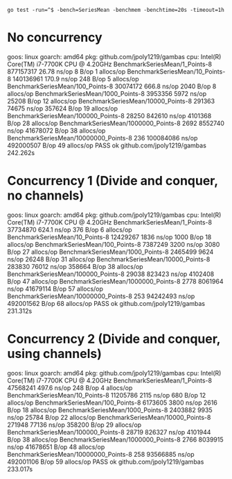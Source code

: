 `go test -run=^$ -bench=SeriesMean -benchmem -benchtime=20s -timeout=1h`

# No concurrency
goos: linux
goarch: amd64
pkg: github.com/jpoly1219/gambas
cpu: Intel(R) Core(TM) i7-7700K CPU @ 4.20GHz
BenchmarkSeriesMean/1_Points-8          877157317               26.78 ns/op            8 B/op          1 allocs/op
BenchmarkSeriesMean/10_Points-8         140136961              170.9 ns/op           248 B/op          5 allocs/op
BenchmarkSeriesMean/100_Points-8        30074172               666.8 ns/op          2040 B/op          8 allocs/op
BenchmarkSeriesMean/1000_Points-8        3953356              5972 ns/op           25208 B/op         12 allocs/op
BenchmarkSeriesMean/10000_Points-8        291363             74675 ns/op          357624 B/op         19 allocs/op
BenchmarkSeriesMean/100000_Points-8        28250            842610 ns/op         4101368 B/op         28 allocs/op
BenchmarkSeriesMean/1000000_Points-8        2692           8552740 ns/op        41678072 B/op         38 allocs/op
BenchmarkSeriesMean/10000000_Points-8        236         100084086 ns/op        492000507 B/op        49 allocs/op
PASS
ok      github.com/jpoly1219/gambas     242.262s

# Concurrency 1 (Divide and conquer, no channels)
goos: linux
goarch: amd64
pkg: github.com/jpoly1219/gambas
cpu: Intel(R) Core(TM) i7-7700K CPU @ 4.20GHz
BenchmarkSeriesMean/1_Points-8          37734870               624.1 ns/op           376 B/op          6 allocs/op
BenchmarkSeriesMean/10_Points-8         12429267              1836 ns/op            1000 B/op         18 allocs/op
BenchmarkSeriesMean/100_Points-8         7387249              3200 ns/op            3080 B/op         27 allocs/op
BenchmarkSeriesMean/1000_Points-8        2465499              9624 ns/op           26248 B/op         31 allocs/op
BenchmarkSeriesMean/10000_Points-8        283830             76012 ns/op          358664 B/op         38 allocs/op
BenchmarkSeriesMean/100000_Points-8        29038            823423 ns/op         4102408 B/op         47 allocs/op
BenchmarkSeriesMean/1000000_Points-8        2778           8061964 ns/op        41679114 B/op         57 allocs/op
BenchmarkSeriesMean/10000000_Points-8        253          94242493 ns/op        492001562 B/op        68 allocs/op
PASS
ok      github.com/jpoly1219/gambas     231.312s

# Concurrency 2 (Divide and conquer, using channels)
goos: linux
goarch: amd64
pkg: github.com/jpoly1219/gambas
cpu: Intel(R) Core(TM) i7-7700K CPU @ 4.20GHz
BenchmarkSeriesMean/1_Points-8          47568241               497.6 ns/op           248 B/op          4 allocs/op
BenchmarkSeriesMean/10_Points-8         11205786              2115 ns/op             680 B/op         12 allocs/op
BenchmarkSeriesMean/100_Points-8         6173605              3800 ns/op            2616 B/op         18 allocs/op
BenchmarkSeriesMean/1000_Points-8        2403882              9935 ns/op           25784 B/op         22 allocs/op
BenchmarkSeriesMean/10000_Points-8        271948             77136 ns/op          358200 B/op         29 allocs/op
BenchmarkSeriesMean/100000_Points-8        28719            826327 ns/op         4101944 B/op         38 allocs/op
BenchmarkSeriesMean/1000000_Points-8        2766           8039915 ns/op        41678651 B/op         48 allocs/op
BenchmarkSeriesMean/10000000_Points-8        258          93566885 ns/op        492001106 B/op        59 allocs/op
PASS
ok      github.com/jpoly1219/gambas     233.017s